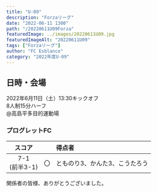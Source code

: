 ```yaml
---
title: "U-09"
description: "Forzaリーグ"
date: "2022-06-11 1300"
path: "/20220611U09Forza"
featuredImage: ../images/20220611U09.jpg
featuredImageAlt: "20220611U09"
tags: ["Forzaリーグ"]
author: "FC Esblanco"
category: "2022年度U-09"
---
```


## 日時・会場

2022年6月11日（土）13:30キックオフ<br>
8人制15分ハーフ<br>
@高島平多目的運動場

### プログレットFC

| スコア |   | 得点者  |
|:------:|:-:|:--------|
| 7-1<br/>(前半3-1) | 〇 |とものり3、かんた3、こうたろう|

関係者の皆様、ありがとうございました。
